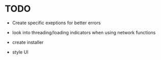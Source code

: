 # TODO
- Create specific exeptions for better errors
- look into threading/loading indicators when using network functions
- create installer

- style UI